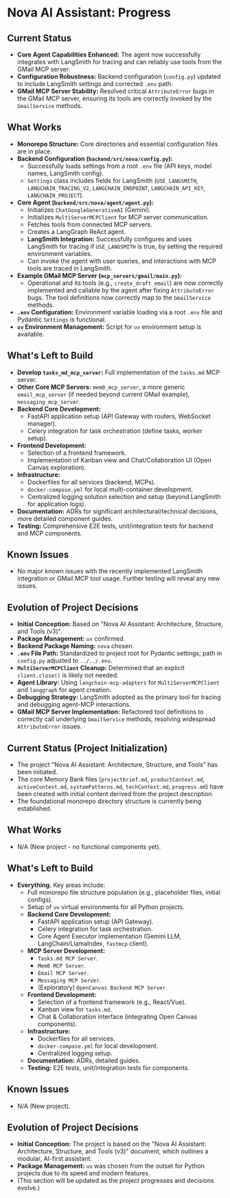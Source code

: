 # Nova AI Assistant: Progress

## Current Status
- **Core Agent Capabilities Enhanced:** The agent now successfully integrates with LangSmith for tracing and can reliably use tools from the GMail MCP server.
- **Configuration Robustness:** Backend configuration (`config.py`) updated to include LangSmith settings and corrected `.env` path.
- **GMail MCP Server Stability:** Resolved critical `AttributeError` bugs in the GMail MCP server, ensuring its tools are correctly invoked by the `GmailService` methods.

## What Works
- **Monorepo Structure:** Core directories and essential configuration files are in place.
- **Backend Configuration (`backend/src/nova/config.py`):**
    - Successfully loads settings from a root `.env` file (API keys, model names, LangSmith config).
    - `Settings` class includes fields for LangSmith (`USE_LANGSMITH`, `LANGCHAIN_TRACING_V2`, `LANGCHAIN_ENDPOINT`, `LANGCHAIN_API_KEY`, `LANGCHAIN_PROJECT`).
- **Core Agent (`backend/src/nova/agent/agent.py`):**
    - Initializes `ChatGoogleGenerativeAI` (Gemini).
    - Initializes `MultiServerMCPClient` for MCP server communication.
    - Fetches tools from connected MCP servers.
    - Creates a LangGraph ReAct agent.
    - **LangSmith Integration:** Successfully configures and uses LangSmith for tracing if `USE_LANGSMITH` is true, by setting the required environment variables.
    - Can invoke the agent with user queries, and interactions with MCP tools are traced in LangSmith.
- **Example GMail MCP Server (`mcp_servers/gmail/main.py`):**
    - Operational and its tools (e.g., `create_draft_email`) are now correctly implemented and callable by the agent after fixing `AttributeError` bugs. The tool definitions now correctly map to the `GmailService` methods.
- **`.env` Configuration:** Environment variable loading via a root `.env` file and Pydantic `Settings` is functional.
- **`uv` Environment Management:** Script for `uv` environment setup is available.

## What's Left to Build
- **Develop `tasks_md_mcp_server`:** Full implementation of the `tasks.md` MCP server.
- **Other Core MCP Servers:** `mem0_mcp_server`, a more generic `email_mcp_server` (if needed beyond current GMail example), `messaging_mcp_server`.
- **Backend Core Development:**
    - FastAPI application setup (API Gateway with routers, WebSocket manager).
    - Celery integration for task orchestration (define tasks, worker setup).
- **Frontend Development:**
    - Selection of a frontend framework.
    - Implementation of Kanban view and Chat/Collaboration UI (Open Canvas exploration).
- **Infrastructure:**
    - Dockerfiles for all services (backend, MCPs).
    - `docker-compose.yml` for local multi-container development.
    - Centralized logging solution selection and setup (beyond LangSmith for application logs).
- **Documentation:** ADRs for significant architectural/technical decisions, more detailed component guides.
- **Testing:** Comprehensive E2E tests, unit/integration tests for backend and MCP components.

## Known Issues
- No major known issues with the recently implemented LangSmith integration or GMail MCP tool usage. Further testing will reveal any new issues.

## Evolution of Project Decisions
- **Initial Conception:** Based on "Nova AI Assistant: Architecture, Structure, and Tools (v3)".
- **Package Management:** `uv` confirmed.
- **Backend Package Naming:** `nova` chosen.
- **`.env` File Path:** Standardized to project root for Pydantic settings; path in `config.py` adjusted to `../../.env`.
- **`MultiServerMCPClient` Cleanup:** Determined that an explicit `client.close()` is likely not needed.
- **Agent Library:** Using `langchain-mcp-adapters` for `MultiServerMCPClient` and `langgraph` for agent creation.
- **Debugging Strategy:** LangSmith adopted as the primary tool for tracing and debugging agent-MCP interactions.
- **GMail MCP Server Implementation:** Refactored tool definitions to correctly call underlying `GmailService` methods, resolving widespread `AttributeError` issues.

## Current Status (Project Initialization)
- The project "Nova AI Assistant: Architecture, Structure, and Tools" has been initiated.
- The core Memory Bank files (`projectbrief.md`, `productContext.md`, `activeContext.md`, `systemPatterns.md`, `techContext.md`, `progress.md`) have been created with initial content derived from the project description.
- The foundational monorepo directory structure is currently being established.

## What Works
- N/A (New project - no functional components yet).

## What's Left to Build
- **Everything.** Key areas include:
    - Full monorepo file structure population (e.g., placeholder files, initial configs).
    - Setup of `uv` virtual environments for all Python projects.
    - **Backend Core Development:**
        - FastAPI application setup (API Gateway).
        - Celery integration for task orchestration.
        - Core Agent Executor implementation (Gemini LLM, LangChain/LlamaIndex, `fastmcp` client).
    - **MCP Server Development:**
        - `Tasks.md MCP Server`.
        - `Mem0 MCP Server`.
        - `Email MCP Server`.
        - `Messaging MCP Server`.
        - (Exploratory) `OpenCanvas Backend MCP Server`.
    - **Frontend Development:**
        - Selection of a frontend framework (e.g., React/Vue).
        - Kanban view for `tasks.md`.
        - Chat & Collaboration interface (integrating Open Canvas components).
    - **Infrastructure:**
        - Dockerfiles for all services.
        - `docker-compose.yml` for local development.
        - Centralized logging setup.
    - **Documentation:** ADRs, detailed guides.
    - **Testing:** E2E tests, unit/integration tests for components.

## Known Issues
- N/A (New project).

## Evolution of Project Decisions
- **Initial Conception:** The project is based on the "Nova AI Assistant: Architecture, Structure, and Tools (v3)" document, which outlines a modular, AI-first assistant.
- **Package Management:** `uv` was chosen from the outset for Python projects due to its speed and modern features.
- (This section will be updated as the project progresses and decisions evolve.) 